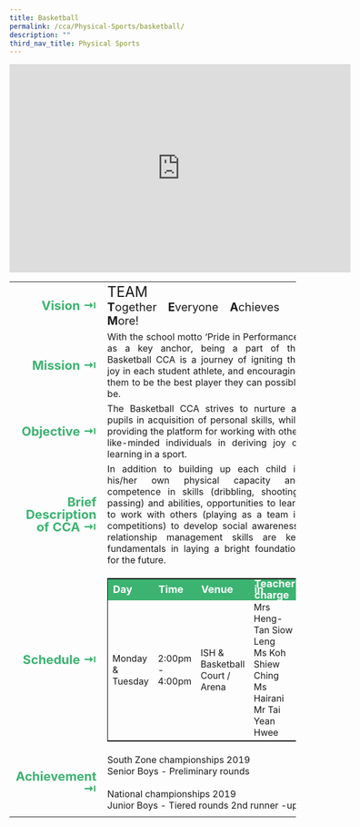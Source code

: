 ```yaml
---
title: Basketball
permalink: /cca/Physical-Sports/basketball/
description: ""
third_nav_title: Physical Sports
---
```

<center><iframe allowfullscreen="true" height="366" width="600" frameborder="0" src="https://docs.google.com/presentation/d/e/2PACX-1vTlUhMpHD6oap0WYMrjkZcKejIS9ExiJXb33IdFG1cWpf95V89p2cZww0xzaIbvcoZPjr51RgU4wA7T/embed?start=false&amp;loop=false&amp;delayms=3000"></iframe></center>

<table>
	<tbody><tr><td width="70" style="line-height:1; font-weight:bold; font-size: 22px; color:mediumseagreen; border:0px solid black; text-align:right">Vision ⇥</td>
		<td><div style="font-size:25px">TEAM</div>
			<div style="font-size:20px"><b>T</b>ogether <b>E</b>veryone <b>A</b>chieves <b>M</b>ore!</div></td>
	</tr>
	<tr><td style="line-height:1; font-weight:bold; font-size: 22px; color:mediumseagreen; border:0px solid black; text-align:right">Mission ⇥</td>
		<td style="text-align:justify">With the school motto ‘Pride in Performance’ as a key anchor, being a part of the Basketball CCA is a journey of igniting the joy in each student athlete, and encouraging them to be the best player they can possibly be.</td>
	</tr>
	<tr><td style="line-height:1; font-weight:bold; font-size: 22px; color:mediumseagreen; border:0px solid black; text-align:right">Objective ⇥</td>
		<td style="text-align:justify">The Basketball CCA strives to nurture all pupils in acquisition of personal skills, while providing the platform for working with other like-minded individuals in deriving joy of learning in a sport.</td>
	</tr>
		<tr><td style="line-height:1; font-weight:bold; font-size: 22px; color:mediumseagreen; border:0px solid black; text-align:right">Brief Description of CCA ⇥</td>
		<td style="text-align:justify">In addition to building up each child in his/her own physical capacity and competence in skills (dribbling, shooting, passing) and abilities, opportunities to learn to work with others (playing as a team in competitions) to develop social awareness, relationship management skills are key fundamentals in laying a bright foundation for the future.</td>
	</tr>
	<tr><td style="line-height:1; font-weight:bold; font-size: 22px; color:mediumseagreen; border:0px solid black; text-align:right">Schedule ⇥</td>
		<td>
			<table style="border:1px solid black">
		<tbody>
			<tr style="line-height:10px; font-weight: bold; background-color:mediumseagreen; font-size:18px;color:white"><td>Day</td><td width="100">Time</td><td>Venue</td><td>Teacher in charge</td></tr>
			<tr><td>Monday &amp; <br>Tuesday</td><td>2:00pm - 4:00pm</td><td>ISH &amp; Basketball Court / Arena</td><td>Mrs Heng-Tan Siow Leng<br>Ms Koh Shiew Ching<br>Ms Hairani<br>Mr Tai Yean Hwee</td></tr>
		</tbody>
	</table>
		</td>
	</tr>
		<tr><td style="line-height:1; font-weight:bold; font-size: 22px; color:mediumseagreen; border:0px solid black; text-align:right">Achievement ⇥</td>
		<td style="text-align:justify"><div style="text-align:justify">South Zone championships 2019<br>Senior Boys - Preliminary rounds</div><br>
<div style="text-align:justify">National championships 2019 <br>Junior Boys - Tiered rounds 2nd runner -up</div></td>
	</tr>
	<tr><td></td></tr>
</tbody></table>